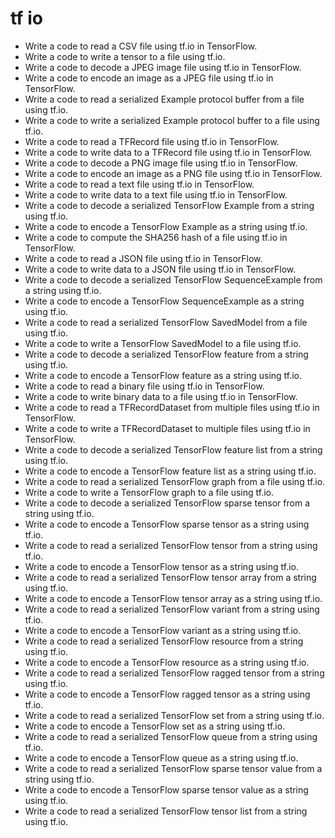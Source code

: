 # tf io

- Write a code to read a CSV file using tf.io in TensorFlow.
- Write a code to write a tensor to a file using tf.io.
- Write a code to decode a JPEG image file using tf.io in TensorFlow.
- Write a code to encode an image as a JPEG file using tf.io in TensorFlow.
- Write a code to read a serialized Example protocol buffer from a file using tf.io.
- Write a code to write a serialized Example protocol buffer to a file using tf.io.
- Write a code to read a TFRecord file using tf.io in TensorFlow.
- Write a code to write data to a TFRecord file using tf.io in TensorFlow.
- Write a code to decode a PNG image file using tf.io in TensorFlow.
- Write a code to encode an image as a PNG file using tf.io in TensorFlow.
- Write a code to read a text file using tf.io in TensorFlow.
- Write a code to write data to a text file using tf.io in TensorFlow.
- Write a code to decode a serialized TensorFlow Example from a string using tf.io.
- Write a code to encode a TensorFlow Example as a string using tf.io.
- Write a code to compute the SHA256 hash of a file using tf.io in TensorFlow.
- Write a code to read a JSON file using tf.io in TensorFlow.
- Write a code to write data to a JSON file using tf.io in TensorFlow.
- Write a code to decode a serialized TensorFlow SequenceExample from a string using tf.io.
- Write a code to encode a TensorFlow SequenceExample as a string using tf.io.
- Write a code to read a serialized TensorFlow SavedModel from a file using tf.io.
- Write a code to write a TensorFlow SavedModel to a file using tf.io.
- Write a code to decode a serialized TensorFlow feature from a string using tf.io.
- Write a code to encode a TensorFlow feature as a string using tf.io.
- Write a code to read a binary file using tf.io in TensorFlow.
- Write a code to write binary data to a file using tf.io in TensorFlow.
- Write a code to read a TFRecordDataset from multiple files using tf.io in TensorFlow.
- Write a code to write a TFRecordDataset to multiple files using tf.io in TensorFlow.
- Write a code to decode a serialized TensorFlow feature list from a string using tf.io.
- Write a code to encode a TensorFlow feature list as a string using tf.io.
- Write a code to read a serialized TensorFlow graph from a file using tf.io.
- Write a code to write a TensorFlow graph to a file using tf.io.
- Write a code to decode a serialized TensorFlow sparse tensor from a string using tf.io.
- Write a code to encode a TensorFlow sparse tensor as a string using tf.io.
- Write a code to read a serialized TensorFlow tensor from a string using tf.io.
- Write a code to encode a TensorFlow tensor as a string using tf.io.
- Write a code to read a serialized TensorFlow tensor array from a string using tf.io.
- Write a code to encode a TensorFlow tensor array as a string using tf.io.
- Write a code to read a serialized TensorFlow variant from a string using tf.io.
- Write a code to encode a TensorFlow variant as a string using tf.io.
- Write a code to read a serialized TensorFlow resource from a string using tf.io.
- Write a code to encode a TensorFlow resource as a string using tf.io.
- Write a code to read a serialized TensorFlow ragged tensor from a string using tf.io.
- Write a code to encode a TensorFlow ragged tensor as a string using tf.io.
- Write a code to read a serialized TensorFlow set from a string using tf.io.
- Write a code to encode a TensorFlow set as a string using tf.io.
- Write a code to read a serialized TensorFlow queue from a string using tf.io.
- Write a code to encode a TensorFlow queue as a string using tf.io.
- Write a code to read a serialized TensorFlow sparse tensor value from a string using tf.io.
- Write a code to encode a TensorFlow sparse tensor value as a string using tf.io.
- Write a code to read a serialized TensorFlow tensor list from a string using tf.io.